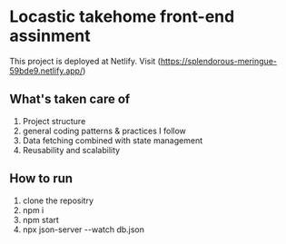 # Locastic takehome front-end assinment

This project is deployed at Netlify.
Visit (https://splendorous-meringue-59bde9.netlify.app/)

## What's taken care of

1. Project structure
2. general coding patterns & practices I follow
3. Data fetching combined with state management
4. Reusability and scalability

## How to run

1. clone the repositry
2. npm i
3. npm start
4. npx json-server --watch db.json
